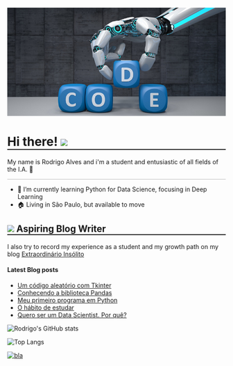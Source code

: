 ![](imagemreduzida.png)

<h1 style="border:solid; border-width: 0 0 2px 0"> Hi there!  <img src="https://media.giphy.com/media/26Fxy3Iz1ari8oytO/giphy.gif" width="80px"></h1>
My name is Rodrigo Alves and i'm a student and entusiastic of all fields of the I.A. 🤖

<hr style="opacity:0.3">

- 🌱 I’m currently learning Python for Data Science, focusing in Deep Learning 
- 🏠 Living in São Paulo, but available to move
<h2 style="border:solid; border-width: 0 0 2px 0; border-spacing"><img src="https://media.giphy.com/media/lRLzrbhmh5pFf4jOga/giphy.gif" width="80px"> Aspiring Blog Writer</h3>

I also try to record my experience as a student and my growth path on my blog <a href="http://extraordinarioinsolito.com/">Extraordinário Insólito</a>

#### Latest Blog posts
<!-- BLOG-POST-LIST:START -->
- [Um código aleatório com Tkinter](http://localhost:4000/2021/03/01/utilizando-tkinter.html)
- [Conhecendo a biblioteca Pandas](http://localhost:4000/2021/02/19/conhecendo-pandas.html)
- [Meu primeiro programa em Python](http://localhost:4000/2021/02/05/meu-primeiro-codigo.html)
- [O hábito de estudar](http://localhost:4000/2021/02/01/relacao-estudo-curso.html)
- [Quero ser um Data Scientist. Por quê?](http://localhost:4000/2021/01/25/como-eu-comecei.html)
<!-- BLOG-POST-LIST:END -->



![Rodrigo's GitHub stats](https://github-readme-stats.vercel.app/api?username=rodrigo-br&hide=stars&show_icons=true&theme=algolia&custom_title=My&nbsp;GitHub&nbsp;Stats)

![Top Langs](https://github-readme-stats.vercel.app/api/top-langs/?username=rodrigo-br&hide=tcl,html)

[![bla](https://github-readme-stats.vercel.app/api/pin/?username=rodrigo-br&repo=Portfolio&theme=algolia)](https://github.com/rodrigo-br/Portfolio)

